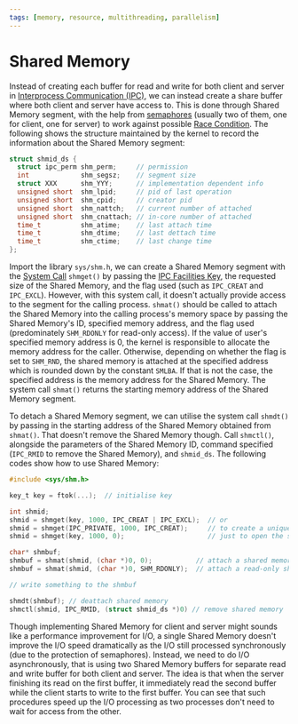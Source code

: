 ```yaml
---
tags: [memory, resource, multithreading, parallelism]
---
```


# Shared Memory

Instead of creating each buffer for read and write for both client and server in
[Interprocess Communication (IPC)](202210262136.md), we can instead create a
share buffer where both client and server have access to. This is done through
Shared Memory segment, with the help from [semaphores](202212071928.md) (usually
two of them, one for client, one for server) to work against possible
[Race Condition](202112061109.md). The following shows the structure maintained
by the kernel to record the information about the Shared Memory segment:

```c
struct shmid_ds {
  struct ipc_perm shm_perm;     // permission
  int             shm_segsz;    // segment size
  struct XXX      shm_YYY;      // implementation dependent info
  unsigned short  shm_lpid;     // pid of last operation
  unsigned short  shm_cpid;     // creator pid
  unsigned short  shm_nattch;   // current number of attached
  unsigned short  shm_cnattach; // in-core number of attached
  time_t          shm_atime;    // last attach time
  time_t          shm_dtime;    // last dettach time
  time_t          shm_ctime;    // last change time
};
```

Import the library `sys/shm.h`, we can create a Shared Memory segment with the
[System Call](202210062303.md) `shmget()` by passing the [IPC Facilities Key](202212071232.md),
the requested size of the Shared Memory, and the flag used (such as `IPC_CREAT`
and `IPC_EXCL`). However, with this system call, it doesn't actually provide
access to the segment for the calling process. `shmat()` should be called to
attach the Shared Memory into the calling process's memory space by passing the
Shared Memory's ID, specified memory address, and the flag used (predominately
`SHM_RDONLY` for read-only access). If the value of user's specified memory
address is 0, the kernel is responsible to allocate the memory address for the
caller. Otherwise, depending on whether the flag is set to `SHM_RND`, the shared
memory is attached at the specified address which is rounded down by the
constant `SMLBA`. If that is not the case, the specified address is the memory
address for the Shared Memory. The system call `shmat()` returns the starting
memory address of the Shared Memory segment.

To detach a Shared Memory segment, we can utilise the system call `shmdt()` by
passing in the starting address of the Shared Memory obtained from `shmat()`.
That doesn't remove the Shared Memory though. Call `shmctl()`, alongside the
parameters of the Shared Memory ID, command specified (`IPC_RMID` to remove the
Shared Memory), and `shmid_ds`. The following codes show how to use Shared
Memory:

```c
#include <sys/shm.h>

key_t key = ftok(...);  // initialise key

int shmid;
shmid = shmget(key, 1000, IPC_CREAT | IPC_EXCL);  // or
shmid = shmget(IPC_PRIVATE, 1000, IPC_CREAT);     // to create a unique shared memory segment with the size of 1000
shmid = shmget(key, 1000, 0);                     // just to open the shared memory

char* shmbuf;
shmbuf = shmat(shmid, (char *)0, 0);           // attach a shared memory
shmbuf = shmat(shmid, (char *)0, SHM_RDONLY);  // attach a read-only shared memory

// write something to the shmbuf

shmdt(shmbuf); // deattach shared memory
shmctl(shmid, IPC_RMID, (struct shmid_ds *)0) // remove shared memory
```

Though implementing Shared Memory for client and server might sounds like a
performance improvement for I/O, a single Shared Memory doesn't improve the I/O
speed dramatically as the I/O still processed synchronously (due to the
protection of semaphores). Instead, we need to do I/O asynchronously, that is
using two Shared Memory buffers for separate read and write buffer for both
client and server. The idea is that when the server finishing its read on the
first buffer, it immediately read the second buffer while the client starts to
write to the first buffer. You can see that such procedures speed up the I/O
processing as two processes don't need to wait for access from the other.
